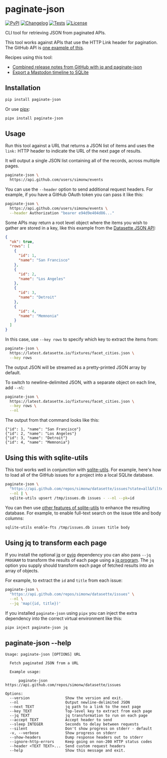 # paginate-json

[![PyPI](https://img.shields.io/pypi/v/paginate-json.svg)](https://pypi.python.org/pypi/paginate-json)
[![Changelog](https://img.shields.io/github/v/release/simonw/paginate-json?include_prereleases&label=changelog)](https://github.com/simonw/paginate-json/releases)
[![Tests](https://github.com/simonw/paginate-json/workflows/Test/badge.svg)](https://github.com/simonw/paginate-json/actions?query=workflow%3ATest)
[![License](https://img.shields.io/badge/license-Apache%202.0-blue.svg)](https://github.com/simonw/paginate-json/blob/main/LICENSE)

CLI tool for retrieving JSON from paginated APIs.

This tool works against APIs that use the HTTP Link header for pagination. The GitHub API is [one example of this](https://developer.github.com/v3/guides/traversing-with-pagination/).

Recipes using this tool:

- [Combined release notes from GitHub with jq and paginate-json](https://til.simonwillison.net/jq/combined-github-release-notes)
- [Export a Mastodon timeline to SQLite](https://til.simonwillison.net/mastodon/export-timeline-to-sqlite)

## Installation

```bash
pip install paginate-json
```
Or use [pipx](https://pypa.github.io/pipx/):
```bash
pipx install paginate-json
```

## Usage

Run this tool against a URL that returns a JSON list of items and uses the `link:` HTTP header to indicate the URL of the next page of results.

It will output a single JSON list containing all of the records, across multiple pages.
```bash
paginate-json \
  https://api.github.com/users/simonw/events
```
You can use the `--header` option to send additional request headers. For example, if you have a GitHub OAuth token you can pass it like this:
```bash
paginate-json \
  https://api.github.com/users/simonw/events \
  --header Authorization "bearer e94d9e404d86..."
```
Some APIs may return a root level object where the items you wish to gather are stored in a key, like this example from the [Datasette JSON API](https://docs.datasette.io/en/latest/json_api.html):
```json
{
  "ok": true,
  "rows": [
    {
      "id": 1,
      "name": "San Francisco"
    },
    {
      "id": 2,
      "name": "Los Angeles"
    },
    {
      "id": 3,
      "name": "Detroit"
    },
    {
      "id": 4,
      "name": "Memnonia"
    }
  ]
}
```
In this case, use `--key rows` to specify which key to extract the items from:
```bash
paginate-json \
  https://latest.datasette.io/fixtures/facet_cities.json \
  --key rows
```
The output JSON will be streamed as a pretty-printed JSON array by default.

To switch to newline-delimited JSON, with a separate object on each line, add `--nl`:
```bash
paginate-json \
  https://latest.datasette.io/fixtures/facet_cities.json \
  --key rows \
  --nl
```
The output from that command looks like this:
```
{"id": 1, "name": "San Francisco"}
{"id": 2, "name": "Los Angeles"}
{"id": 3, "name": "Detroit"}
{"id": 4, "name": "Memnonia"}
```



## Using this with sqlite-utils

This tool works well in conjunction with [sqlite-utils](https://github.com/simonw/sqlite-utils). For example, here's how to load all of the GitHub issues for a project into a local SQLite database.
```bash
paginate-json \
  "https://api.github.com/repos/simonw/datasette/issues?state=all&filter=all" \
  --nl | \
  sqlite-utils upsert /tmp/issues.db issues - --nl --pk=id
```
You can then use [other features of sqlite-utils](https://sqlite-utils.readthedocs.io/en/latest/cli.html) to enhance the resulting database. For example, to enable full-text search on the issue title and body columns:
```bash
sqlite-utils enable-fts /tmp/issues.db issues title body
```
## Using jq to transform each page

If you install the optional [jq](https://pypi.org/project/jq/) or [pyjq](https://pypi.org/project/pyjq/) dependency you can also pass `--jq PROGRAM` to transform the results of each page using a [jq program](https://stedolan.github.io/jq/). The `jq` option you supply should transform each page of fetched results into an array of objects.

For example, to extract the `id` and `title` from each issue:
```bash
paginate-json \
  "https://api.github.com/repos/simonw/datasette/issues" \
  --nl \
  --jq 'map({id, title})'
```
If you installed `paginate-json` using `pipx` you can inject the extra dependency into the correct virtual environment like this:
```bash
pipx inject paginate-json jq
```

## paginate-json --help

<!-- [[[cog
import cog
from paginate_json import cli
from click.testing import CliRunner
runner = CliRunner()
result = runner.invoke(cli.cli, ["--help"])
help = result.output.replace("Usage: cli", "Usage: paginate-json")
cog.out(
    "```\n{}\n```".format(help)
)
]]] -->
```
Usage: paginate-json [OPTIONS] URL

  Fetch paginated JSON from a URL

  Example usage:

      paginate-json https://api.github.com/repos/simonw/datasette/issues

Options:
  --version                Show the version and exit.
  --nl                     Output newline-delimited JSON
  --next TEXT              jq path to a link to the next page
  --key TEXT               Top-level key to extract from each page
  --jq TEXT                jq transformation to run on each page
  --accept TEXT            Accept header to send
  --sleep INTEGER          Seconds to delay between requests
  --silent                 Don't show progress on stderr - default
  -v, --verbose            Show progress on stderr
  --show-headers           Dump response headers out to stderr
  --ignore-http-errors     Keep going on non-200 HTTP status codes
  --header <TEXT TEXT>...  Send custom request headers
  --help                   Show this message and exit.

```
<!-- [[[end]]] -->

